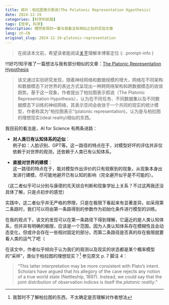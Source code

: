 ```yaml
---
title: 碎片：柏拉图表示假说(The Polatonic Representation Hypothesis)
date: 2024-12-19
categories: [科学的前路]
tags: [哲学, 科学]
description: 偶然发现的一篇与我看法有相似之处的实验文章
lang: zh-CN
original_slug: 2024-12-19-platonic-representation
---
```


> 在阅读本文前，希望读者能阅读[关于](/about)理解本博客定位
{: .prompt-info }

!!!好巧!知乎推了一篇想法与我有部分相似的文章：[The Platonic Representation Hypothesis](https://arxiv.org/abs/2405.07987)

> 该文通过实验研究发现，随着神经网络和数据规模的增大，网络在不同架构和数据模态下对世界的表达方式呈现出一种跨网络架构和跨数据模态的收敛趋势。基于这一现象，作者提出了柏拉图表示假说（The Platonic Representation Hypothesis），认为在不同任务、不同数据集以及不同数据模态下训练的神经网络，其表示空间会收敛于一个共同的现实的统计模型，作者称其为”柏拉图表示“(platonic representation)，认为是与柏拉图的理想现实(ideal reality)相似的东西。

我目前的看法是，AI for Science 有两条进路：

- **对人类已有认知体系的近似**：  
    例子如：人脸识别、GPT等。这一路径的特点在于，对模型好坏的评估并非仅依赖于对世界的观测，还依赖于人类已有认知体系。
    
- **直接对世界的建模**：  
    这一路径的特点在于，能对模型作出评价的只有观察到的现象，从现象本身出发进行建模，尽可能地避开已有认知的影响（完全避开似乎是不可能的）。
    

（这二者似乎可以分别与康德的先天综合判断和现象学扯上关系？不过这两我还没具体了解，只是点初步的感觉）

实践中，这二者似乎并无严格的界限，只是在极限下看起来有显著差异。如采用第二条路时，我们可以将由第一条路得到的参数作为初始化条件进行模型的训练。

在我的观点下，该文的发现可以在第一条路径下得到理解，它逼近的是人类认知体系，但并非有明确的极限，应该是一个范围，因为人类认知体系存在模糊性且会动态变化，但或许会存在一些相对固定的部分。而第二条路径是否真的存在极限就要看人类的运气了吧（

在该文中，作者似乎倾向于认为我们的观测以及现实的状态都是某个概率模型的“采样”，类似于柏拉图的理想现实？[^1] 参见原文 p. 7 脚注 4：

> “This latter interpretation may be more consistent with Plato’s intent. Scholars have argued that his allegory of the cave rejects any notion of a true world state (Nettleship, 1897). Instead, we could say that the joint distribution of observation indices is itself the *platonic reality*.” 

[^1]: 我暂时不了解柏拉图的东西，不太确定是否理解对作者想法